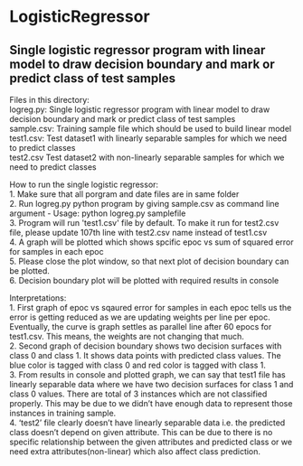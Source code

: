 # LogisticRegressor
Single logistic regressor program with linear model to draw decision boundary and mark or predict class of test samples
--------------------------------------------------------------------------------------
Files in this directory:<br />
logreg.py: 	Single logistic regressor program with linear model to draw decision boundary and mark or predict class of test samples <br />
sample.csv:	Training sample file which should be used to build linear model <br />
test1.csv:	Test dataset1 with linearly separable samples for which we need to predict classes <br />
test2.csv   Test dataset2 with non-linearly separable samples for which we need to predict classes <br />
			
How to run the single logistic regressor: <br /> 1. Make sure that all porgram and date files are in same folder <br /> 2. Run logreg.py python program by giving sample.csv as command line argument - Usage: python logreg.py samplefile <br /> 3. Program will run 'test1.csv' file by default. To make it run for test2.csv file, please update 107th line with test2.csv name instead of test1.csv <br /> 4. A graph will be plotted which shows spcific epoc vs sum of squared error for samples in each epoc <br /> 5. Please close the plot window, so that next plot of decision boundary can be plotted. <br /> 6. Decision boundary plot will be plotted with required results in console<br />

Interpretations:<br />
	1. First graph of epoc vs sqaured error for samples in each epoc tells us the error is getting reduced as we are updating weights per line per epoc. Eventually, the curve is graph settles as parallel line after 60 epocs for test1.csv. This means, the weights are not changing that much. <br />
	2. Second graph of decision boundary shows two decision surfaces with class 0 and class 1. It shows data points with predicted class values. 
	   The blue color is tagged with class 0 and red color is tagged with class 1. <br />
	3. From results in console and plotted graph, we can say that test1 file has linearly separable data where we have two decision surfaces for class 1 
	   and class 0 values. There are total of 3 instances which are not classified properly. This may be due to we didn’t have enough data to 
	   represent those instances in training sample. <br />
	4. ‘test2’ file clearly doesn’t have linearly separable data i.e. the predicted class doesn’t depend on given attribute. This can be due 
	   to there is no specific relationship between the given attributes and predicted class or we need extra attributes(non-linear) which also 
	   affect class prediction.
